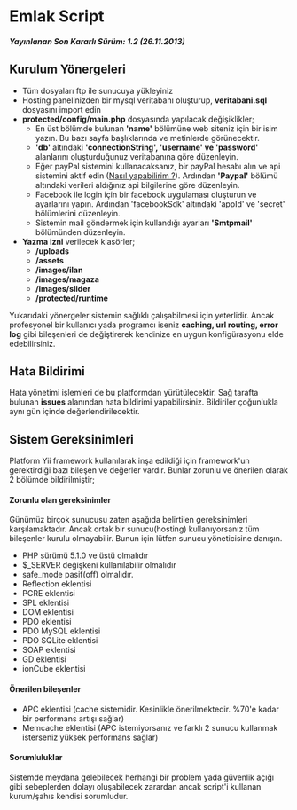 Emlak Script
===========

<h5>Yayınlanan Son Kararlı Sürüm: 1.2 (26.11.2013)</h5>


Kurulum Yönergeleri
-----------

<ul>
  <li>Tüm dosyaları ftp ile sunucuya yükleyiniz</li>
  <li>Hosting panelinizden bir mysql veritabanı oluşturup, <b>veritabani.sql</b> dosyasını import edin</li>
  <li><b>protected/config/main.php</b> dosyasında yapılacak değişiklikler;
    <ul>
      <li>En üst bölümde bulunan <b>'name'</b> bölümüne web siteniz için bir isim yazın. Bu bazı sayfa başlıklarında ve metinlerde görünecektir.</li>
      <li><b>'db'</b> altındaki <b>'connectionString', 'username' ve 'password'</b> alanlarını oluşturduğunuz veritabanına göre düzenleyin.</li>
      <li>Eğer payPal sistemini kullanacaksanız, bir payPal hesabı alın ve api sistemini aktif edin (<a href="http://serkanceylan.net/internet/paypal-api-erisimi-olusturma/" target="_blank">Nasıl yapabilirim ?</a>). Ardından <b>'Paypal'</b> bölümü altındaki verileri aldığınız api bilgilerine göre düzenleyin.</li>
      <li>Facebook ile login için bir facebook uygulaması oluşturun ve ayarlarını yapın. Ardından 'facebookSdk' altındaki 'appId' ve 'secret' bölümlerini düzenleyin.</li>
      <li>Sistemin mail göndermek için kullandığı ayarları <b>'Smtpmail'</b> bölümünden düzenleyin.</li>
    </ul>
  </li>
  <li><b>Yazma izni</b> verilecek klasörler;
    <ul>
      <li><b>/uploads</b></li>
      <li><b>/assets</b></li>
      <li><b>/images/ilan</b></li>
      <li><b>/images/magaza</b></li>
      <li><b>/images/slider</b></li>
      <li><b>/protected/runtime</b></li>
    </ul>
  </li>
</ul>

Yukarıdaki yönergeler sistemin sağlıklı çalışabilmesi için yeterlidir. Ancak profesyonel bir kullanıcı yada programcı iseniz <b>caching, url routing, error log</b> gibi bileşenleri de değiştirerek kendinize en uygun konfigürasyonu elde edebilirsiniz.

Hata Bildirimi
-----------
Hata yönetimi işlemleri de bu platformdan yürütülecektir. Sağ tarafta bulunan <b>issues</b> alanından hata bildirimi yapabilirsiniz. Bildiriler çoğunlukla aynı gün içinde değerlendirilecektir.


Sistem Gereksinimleri
-----------
Platform Yii framework kullanılarak inşa edildiği için framework'un gerektirdiği bazı bileşen ve değerler vardır. Bunlar zorunlu ve önerilen olarak 2 bölümde bildirilmiştir;

<h4>Zorunlu olan gereksinimler</h4>
Günümüz birçok sunucusu zaten aşağıda belirtilen gereksinimleri karşılamaktadır. Ancak ortak bir sunucu(hosting) kullanıyorsanız tüm bileşenler kurulu olmayabilir. Bunun için lütfen sunucu yöneticisine danışın.
<ul>
  <li>PHP sürümü 5.1.0 ve üstü olmalıdır</li>
  <li>$_SERVER değişkeni kullanılabilir olmalıdır</li>
  <li>safe_mode pasif(off) olmalıdır.</li>
  <li>Reflection eklentisi</li>
  <li>PCRE eklentisi</li>
  <li>SPL eklentisi</li>
  <li>DOM eklentisi</li>
  <li>PDO eklentisi</li>
  <li>PDO MySQL eklentisi</li>
  <li>PDO SQLite eklentisi</li>
  <li>SOAP eklentisi</li>
  <li>GD eklentisi</li>
  <li>ionCube eklentisi</li>
</ul>

<h4>Önerilen bileşenler</h4>
<ul>
  <li>APC eklentisi (cache sistemidir. Kesinlikle önerilmektedir. %70'e kadar bir performans artışı sağlar)</li>
  <li>Memcache eklentisi (APC istemiyorsanız ve farklı 2 sunucu kullanmak isterseniz yüksek performans sağlar)</li>
</ul>

<h4>Sorumluluklar</h4>
Sistemde meydana gelebilecek herhangi bir problem yada güvenlik açığı gibi sebeplerden dolayı oluşabilecek zarardan ancak script'i kullanan kurum/şahıs kendisi sorumludur.
